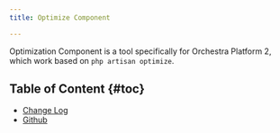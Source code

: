 ```yaml
---
title: Optimize Component

---
```


Optimization Component is a tool specifically for Orchestra Platform 2, which work based on `php artisan optimize`.

## Table of Content {#toc}

* [Change Log]({doc-url}/components/optimize/changes)
* [Github](https://github.com/orchestral/optimize)
